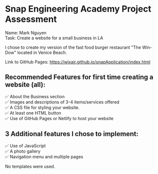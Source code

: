 # **Snap Engineering Academy Project Assessment**

Name: Mark Nguyen
<br>Task: Create a website for a small business in LA

I chose to create my version of the fast food burger restaurant "The Win-Dow" located in Venice Beach.

Link to GitHub Pages: https://wixair.github.io/snapApplication/index.html

## **Recommended Features for first time creating a website (all):**

✅ About the Business section
<br>✅ Images and descriptions of 3-4 items/services offered
<br>✅ A CSS file for styling your website. 
<br>✅ At least one HTML button
<br>✅ Use of GitHub Pages or Netlify to host your website

## **3 Additional features I chose to implement:**

✅ Use of JavaScript
<br>✅ A photo gallery
<br>✅ Navigation menu and multiple pages

No templates were used.

 
